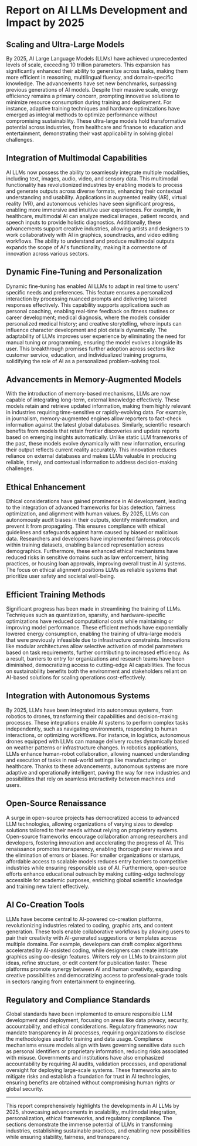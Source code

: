 # Report on AI LLMs Development and Impact by 2025  

## Scaling and Ultra-Large Models  

By 2025, AI Large Language Models (LLMs) have achieved unprecedented levels of scale, exceeding 10 trillion parameters. This expansion has significantly enhanced their ability to generalize across tasks, making them more efficient in reasoning, multilingual fluency, and domain-specific knowledge. The advancements have set new benchmarks, surpassing previous generations of AI models. Despite their massive scale, energy efficiency remains a primary concern, prompting innovative solutions to minimize resource consumption during training and deployment. For instance, adaptive training techniques and hardware optimizations have emerged as integral methods to optimize performance without compromising sustainability. These ultra-large models hold transformative potential across industries, from healthcare and finance to education and entertainment, demonstrating their vast applicability in solving global challenges.  

## Integration of Multimodal Capabilities  

AI LLMs now possess the ability to seamlessly integrate multiple modalities, including text, images, audio, video, and sensory data. This multimodal functionality has revolutionized industries by enabling models to process and generate outputs across diverse formats, enhancing their contextual understanding and usability. Applications in augmented reality (AR), virtual reality (VR), and autonomous vehicles have seen significant progress, enabling more immersive and intuitive user experiences. For example, in healthcare, multimodal AI can analyze medical images, patient records, and speech inputs to provide holistic diagnostics. Additionally, these advancements support creative industries, allowing artists and designers to work collaboratively with AI in graphics, soundtracks, and video editing workflows. The ability to understand and produce multimodal outputs expands the scope of AI's functionality, making it a cornerstone of innovation across various sectors.  

## Dynamic Fine-Tuning and Personalization  

Dynamic fine-tuning has enabled AI LLMs to adapt in real time to users' specific needs and preferences. This feature ensures a personalized interaction by processing nuanced prompts and delivering tailored responses effectively. This capability supports applications such as personal coaching, enabling real-time feedback on fitness routines or career development; medical diagnosis, where the models consider personalized medical history; and creative storytelling, where inputs can influence character development and plot details dynamically. The adaptability of LLMs improves user experience by eliminating the need for manual tuning or programming, ensuring the model evolves alongside its user. This breakthrough promises further adoption across sectors like customer service, education, and individualized training programs, solidifying the role of AI as a personalized problem-solving tool.  

## Advancements in Memory-Augmented Models  

With the introduction of memory-based mechanisms, LLMs are now capable of integrating long-term, external knowledge effectively. These models retain and retrieve updated information, making them highly relevant in industries requiring time-sensitive or rapidly-evolving data. For example, in journalism, memory-augmented engines allow reporters to fact-check information against the latest global databases. Similarly, scientific research benefits from models that retain frontier discoveries and update reports based on emerging insights automatically. Unlike static LLM frameworks of the past, these models evolve dynamically with new information, ensuring their output reflects current reality accurately. This innovation reduces reliance on external databases and makes LLMs valuable in producing reliable, timely, and contextual information to address decision-making challenges.  

## Ethical Enhancement  

Ethical considerations have gained prominence in AI development, leading to the integration of advanced frameworks for bias detection, fairness optimization, and alignment with human values. By 2025, LLMs can autonomously audit biases in their outputs, identify misinformation, and prevent it from propagating. This ensures compliance with ethical guidelines and safeguards against harm caused by biased or malicious data. Researchers and developers have implemented fairness protocols within training datasets, enabling balanced representation across demographics. Furthermore, these enhanced ethical mechanisms have reduced risks in sensitive domains such as law enforcement, hiring practices, or housing loan approvals, improving overall trust in AI systems. The focus on ethical alignment positions LLMs as reliable systems that prioritize user safety and societal well-being.  

## Efficient Training Methods  

Significant progress has been made in streamlining the training of LLMs. Techniques such as quantization, sparsity, and hardware-specific optimizations have reduced computational costs while maintaining or improving model performance. These efficient methods have exponentially lowered energy consumption, enabling the training of ultra-large models that were previously infeasible due to infrastructure constraints. Innovations like modular architectures allow selective activation of model parameters based on task requirements, further contributing to increased efficiency. As a result, barriers to entry for organizations and research teams have been diminished, democratizing access to cutting-edge AI capabilities. The focus on sustainability benefits both the environment and stakeholders reliant on AI-based solutions for scaling operations cost-effectively.  

## Integration with Autonomous Systems  

By 2025, LLMs have been integrated into autonomous systems, from robotics to drones, transforming their capabilities and decision-making processes. These integrations enable AI systems to perform complex tasks independently, such as navigating environments, responding to human interactions, or optimizing workflows. For instance, in logistics, autonomous drones equipped with LLMs can manage delivery routes dynamically based on weather patterns or infrastructure changes. In robotics applications, LLMs enhance human-robot collaboration, allowing nuanced understanding and execution of tasks in real-world settings like manufacturing or healthcare. Thanks to these advancements, autonomous systems are more adaptive and operationally intelligent, paving the way for new industries and possibilities that rely on seamless interactivity between machines and users.  

## Open-Source Renaissance  

A surge in open-source projects has democratized access to advanced LLM technologies, allowing organizations of varying sizes to develop solutions tailored to their needs without relying on proprietary systems. Open-source frameworks encourage collaboration among researchers and developers, fostering innovation and accelerating the progress of AI. This renaissance promotes transparency, enabling thorough peer reviews and the elimination of errors or biases. For smaller organizations or startups, affordable access to scalable models reduces entry barriers to competitive industries while ensuring responsible use of AI. Furthermore, open-source efforts enhance educational outreach by making cutting-edge technology accessible for academic purposes, enriching global scientific knowledge and training new talent effectively.  

## AI Co-Creation Tools  

LLMs have become central to AI-powered co-creation platforms, revolutionizing industries related to coding, graphic arts, and content generation. These tools enable collaborative workflows by allowing users to pair their creativity with AI-generated suggestions or templates across multiple domains. For example, developers can draft complex algorithms accelerated by AI-assisted coding, while designers can create intricate graphics using co-design features. Writers rely on LLMs to brainstorm plot ideas, refine structure, or edit content for publication faster. These platforms promote synergy between AI and human creativity, expanding creative possibilities and democratizing access to professional-grade tools in sectors ranging from entertainment to engineering.  

## Regulatory and Compliance Standards  

Global standards have been implemented to ensure responsible LLM development and deployment, focusing on areas like data privacy, security, accountability, and ethical considerations. Regulatory frameworks now mandate transparency in AI processes, requiring organizations to disclose the methodologies used for training and data usage. Compliance mechanisms ensure models align with laws governing sensitive data such as personal identifiers or proprietary information, reducing risks associated with misuse. Governments and institutions have also emphasized accountability by requiring AI audits, validation processes, and operational oversight for deploying large-scale systems. These frameworks aim to mitigate risks and establish a foundation for trust in AI technologies, ensuring benefits are obtained without compromising human rights or global security.  

--- 

This report comprehensively highlights the developments in AI LLMs by 2025, showcasing advancements in scalability, multimodal integration, personalization, ethical frameworks, and regulatory compliance. The sections demonstrate the immense potential of LLMs in transforming industries, establishing sustainable practices, and enabling new possibilities while ensuring stability, fairness, and transparency.